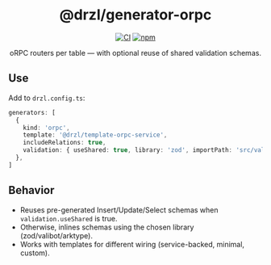 <div align="center">

# @drzl/generator-orpc

<div align="center">

[![CI](https://github.com/use-drzl/drzl/actions/workflows/ci.yml/badge.svg)](https://github.com/use-drzl/drzl/actions/workflows/ci.yml)
[![npm](https://img.shields.io/npm/v/%40drzl%2Fgenerator-orpc)](https://www.npmjs.com/package/@drzl/generator-orpc)

</div>

oRPC routers per table — with optional reuse of shared validation schemas.

</div>

## Use

Add to `drzl.config.ts`:

```ts
generators: [
  {
    kind: 'orpc',
    template: '@drzl/template-orpc-service',
    includeRelations: true,
    validation: { useShared: true, library: 'zod', importPath: 'src/validators/zod' },
  },
]
```

## Behavior

- Reuses pre-generated Insert/Update/Select schemas when `validation.useShared` is true.
- Otherwise, inlines schemas using the chosen library (zod/valibot/arktype).
- Works with templates for different wiring (service-backed, minimal, custom).


